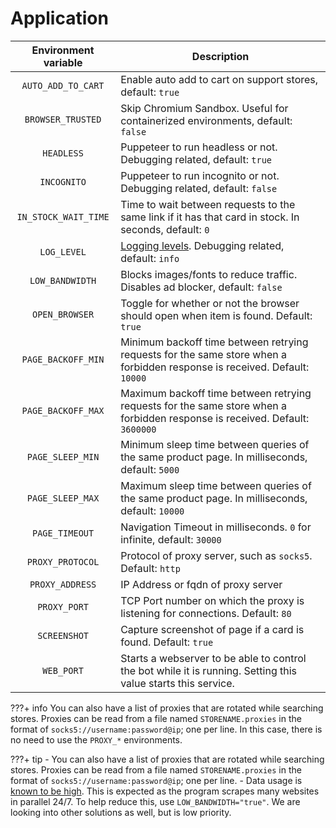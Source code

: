 # Application

| Environment variable | Description |
|:---:|---|
| `AUTO_ADD_TO_CART` | Enable auto add to cart on support stores, default: `true` |
| `BROWSER_TRUSTED` | Skip Chromium Sandbox. Useful for containerized environments, default: `false` |
| `HEADLESS` | Puppeteer to run headless or not. Debugging related, default: `true` |
| `INCOGNITO` | Puppeteer to run incognito or not. Debugging related, default: `false` |
| `IN_STOCK_WAIT_TIME` | Time to wait between requests to the same link if it has that card in stock. In seconds, default: `0` |
| `LOG_LEVEL` | [Logging levels](https://github.com/winstonjs/winston#logging-levels). Debugging related, default: `info` |
| `LOW_BANDWIDTH` | Blocks images/fonts to reduce traffic. Disables ad blocker, default: `false` |
| `OPEN_BROWSER` | Toggle for whether or not the browser should open when item is found. Default: `true` |
| `PAGE_BACKOFF_MIN` | Minimum backoff time between retrying requests for the same store when a forbidden response is received. Default: `10000` |
| `PAGE_BACKOFF_MAX` | Maximum backoff time between retrying requests for the same store when a forbidden response is received. Default: `3600000` |
| `PAGE_SLEEP_MIN` | Minimum sleep time between queries of the same product page. In milliseconds, default: `5000` |
| `PAGE_SLEEP_MAX` | Maximum sleep time between queries of the same product page. In milliseconds, default: `10000` |
| `PAGE_TIMEOUT` | Navigation Timeout in milliseconds. `0` for infinite, default: `30000` |
| `PROXY_PROTOCOL` | Protocol of proxy server, such as `socks5`. Default: `http` |
| `PROXY_ADDRESS` | IP Address or fqdn of proxy server |
| `PROXY_PORT` | TCP Port number on which the proxy is listening for connections. Default: `80` |
| `SCREENSHOT` | Capture screenshot of page if a card is found. Default: `true` |
| `WEB_PORT` | Starts a webserver to be able to control the bot while it is running. Setting this value starts this service. |

???+ info
    You can also have a list of proxies that are rotated while searching stores. Proxies can be read from a file named `STORENAME.proxies` in the format of `socks5://username:password@ip`; one per line. In this case, there is no need to use the `PROXY_*` environments.

???+ tip
    - You can also have a list of proxies that are rotated while searching stores. Proxies can be read from a file named `STORENAME.proxies` in the format of `socks5://username:password@ip`; one per line.
    - Data usage is [known to be high](https://github.com/jef/streetmerchant/issues?q=is%3Aissue+sort%3Aupdated-desc+bandwidth). This is expected as the program scrapes many websites in parallel 24/7. To help reduce this, use `LOW_BANDWIDTH="true"`. We are looking into other solutions as well, but is low priority.

